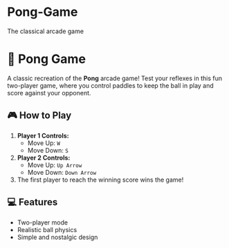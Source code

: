# Pong-Game
The classical arcade game
# 🏓 Pong Game  

A classic recreation of the **Pong** arcade game! Test your reflexes in this fun two-player game, where you control paddles to keep the ball in play and score against your opponent.  

## 🎮 How to Play  
1. **Player 1 Controls:**  
   - Move Up: `W`  
   - Move Down: `S`  
2. **Player 2 Controls:**  
   - Move Up: `Up Arrow`  
   - Move Down: `Down Arrow`  
3. The first player to reach the winning score wins the game!  

## 💻 Features  
- Two-player mode  
- Realistic ball physics  
- Simple and nostalgic design  

